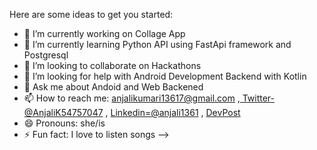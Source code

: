 Here are some ideas to get you started:

- 🔭 I’m currently working on Collage App
- 🌱 I’m currently learning Python API using FastApi framework and Postgresql
- 👯 I’m looking to collaborate on Hackathons
- 🤔 I’m looking for help with Android Development Backend with Kotlin
- 💬 Ask me about Andoid and Web Backened
- 📫 How to reach me: anjalikumari13617@gmail.com ,[ Twitter-@AnjaliK54757047](https://twitter.com/AnjaliK54757047) , [Linkedin=@anjali1361](https://www.linkedin.com/in/anjali1361/) , [DevPost](https://devpost.com/anjali1361)
- 😄 Pronouns: she/is
- ⚡ Fun fact: I love to listen songs
-->
